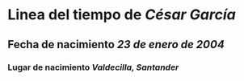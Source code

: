 # Linea del tiempo de ***César García***
## Fecha de nacimiento  ***23 de enero de 2004***
### Lugar de nacimiento  ***Valdecilla, Santander***
